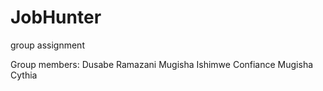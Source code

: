 # JobHunter
group assignment 

Group members:
Dusabe Ramazani
Mugisha Ishimwe Confiance
Mugisha Cythia
